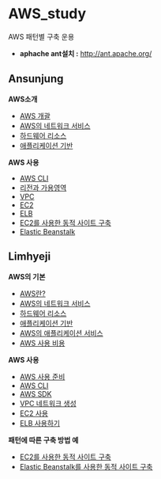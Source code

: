 # AWS_study
AWS 패턴별 구축 운용

+ **aphache ant설치 :** http://ant.apache.org/

## Ansunjung

**AWS소개**
+ [AWS 개괄](https://github.com/sunjungAn/AWS_study/blob/master/Ansunjung./AWS%20%EA%B0%9C%EA%B4%84.md)
+ [AWS의 네트워크 서비스](https://github.com/sunjungAn/AWS_study/blob/master/Ansunjung./AWS%EC%9D%98%20%EB%84%A4%ED%8A%B8%EC%9B%8C%ED%81%AC%20%EC%84%9C%EB%B9%84%EC%8A%A4%20.md)
+ [하드웨어 리소스](https://github.com/sunjungAn/AWS_study/blob/master/Ansunjung./%ED%95%98%EB%93%9C%EC%9B%A8%EC%96%B4%20%EB%A6%AC%EC%86%8C%EC%8A%A4.md)
+ [애플리케이션 기반](https://github.com/sunjungAn/AWS_study/blob/master/Ansunjung./%EC%95%A0%ED%94%8C%EB%A6%AC%EC%BC%80%EC%9D%B4%EC%85%98%20%EA%B8%B0%EB%B0%98.md)

**AWS 사용**
+ [AWS CLI](https://github.com/sunjungAn/AWS_study/blob/master/Ansunjung./AWS%20CLI.md)
+ [리전과 가용영역](https://github.com/sunjungAn/AWS_study/blob/master/Ansunjung./%EB%A6%AC%EC%A0%84%EA%B3%BC%20%EA%B0%80%EC%9A%A9%EC%98%81%EC%97%AD.md)
+ [VPC](https://github.com/sunjungAn/AWS_study/blob/master/Ansunjung./VPC.md)
+ [EC2](https://github.com/sunjungAn/AWS_study/blob/master/Ansunjung./EC2.md)
+ [ELB]()
+ [EC2를 사용한 동적 사이트 구축]()
+ [Elastic Beanstalk]()

## Limhyeji
**AWS의 기본**
+ [AWS란?](https://github.com/sunjungAn/AWS_study/blob/master/Limhyeji/1-1%20aws%EB%9E%80.md)
+ [AWS의 네트워크 서비스](https://github.com/sunjungAn/AWS_study/blob/master/Limhyeji/1-2%20aws%EC%9D%98%20%EB%84%A4%ED%8A%B8%EC%9B%8C%ED%81%AC%20%EC%84%9C%EB%B9%84%EC%8A%A4.md)
+ [하드웨어 리소스](https://github.com/sunjungAn/AWS_study/blob/master/Limhyeji/1-3%20%ED%95%98%EB%93%9C%EC%9B%A8%EC%96%B4%20%EB%A6%AC%EC%86%8C%EC%8A%A4.md)
+ [애플리케이션 기반](https://github.com/sunjungAn/AWS_study/blob/master/Limhyeji/1-4%20%EC%95%A0%ED%94%8C%EB%A6%AC%EC%BC%80%EC%9D%B4%EC%85%98%20%EA%B8%B0%EB%B0%98.md)
+ [AWS의 애플리케이션 서비스](https://github.com/sunjungAn/AWS_study/blob/master/Limhyeji/1-5%20AWS%EC%9D%98%20%EC%95%A0%ED%94%8C%EB%A6%AC%EC%BC%80%EC%9D%B4%EC%85%98%20%EC%84%9C%EB%B9%84%EC%8A%A4.md)
+ [AWS 사용 비용](https://github.com/sunjungAn/AWS_study/blob/master/Limhyeji/1-6%20AWS%20%EC%82%AC%EC%9A%A9%20%EB%B9%84%EC%9A%A9.md)

**AWS 사용**
+ [AWS 사용 준비](https://github.com/sunjungAn/AWS_study/blob/master/Limhyeji/2-1%20aws%20%EC%82%AC%EC%9A%A9%20%EC%A4%80%EB%B9%84.md)
+ [AWS CLI](https://github.com/sunjungAn/AWS_study/blob/master/Limhyeji/2-2%20AWS%20CLI.md)
+ [AWS SDK](https://github.com/sunjungAn/AWS_study/blob/master/Limhyeji/2-3%20AWS%20SDK.md)
+ [VPC 네트워크 생성](https://github.com/sunjungAn/AWS_study/blob/master/Limhyeji/2-4%20VPC%20%EB%84%A4%ED%8A%B8%EC%9B%8C%ED%81%AC%20%EC%83%9D%EC%84%B1.md)
+ [EC2 사용](https://github.com/sunjungAn/AWS_study/blob/master/Limhyeji/2-5%20%EA%B0%80%EC%83%81%20%EC%BB%B4%ED%93%A8%ED%84%B0(EC2)%20%EC%82%AC%EC%9A%A9.md)
+ [ELB 사용하기](https://github.com/sunjungAn/AWS_study/blob/master/Limhyeji/2-6%20ELB%20%EC%82%AC%EC%9A%A9%ED%95%98%EA%B8%B0.md)

**패턴에 따른 구축 방법 예**
+ [EC2를 사용한 동적 사이트 구축](https://github.com/sunjungAn/AWS_study/blob/master/Limhyeji/3-1%20EC2%EB%A5%BC%20%EC%82%AC%EC%9A%A9%ED%95%9C%20%EB%8F%99%EC%A0%81%20%EC%82%AC%EC%9D%B4%ED%8A%B8%20%EA%B5%AC%EC%B6%95.md)
+ [Elastic Beanstalk를 사용한 동적 사이트 구축](https://github.com/sunjungAn/AWS_study/blob/master/Limhyeji/3-2%20Elastic%20Beanstalk%EB%A5%BC%20%EC%82%AC%EC%9A%A9%ED%95%9C%20%EB%8F%99%EC%A0%81%20%EC%82%AC%EC%9D%B4%ED%8A%B8%20%EA%B5%AC%EC%B6%95.md)

